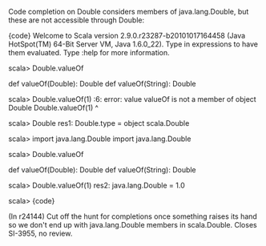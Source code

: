 Code completion on Double considers members of java.lang.Double, but these are not accessible through Double:

{code}
Welcome to Scala version 2.9.0.r23287-b20101017164458 (Java HotSpot(TM) 64-Bit Server VM, Java 1.6.0_22).
Type in expressions to have them evaluated.
Type :help for more information.

scala> Double.valueOf   

def valueOf(Double): Double   def valueOf(String): Double

scala> Double.valueOf(1)
<console>:6: error: value valueOf is not a member of object Double
       Double.valueOf(1)
              ^

scala> Double
res1: Double.type = object scala.Double

scala> import java.lang.Double
import java.lang.Double

scala> Double.valueOf

def valueOf(Double): Double   def valueOf(String): Double

scala> Double.valueOf(1)
res2: java.lang.Double = 1.0

scala>
{code}

(In r24144) Cut off the hunt for completions once something raises its hand
so we don't end up with java.lang.Double members in scala.Double.
Closes SI-3955, no review.
